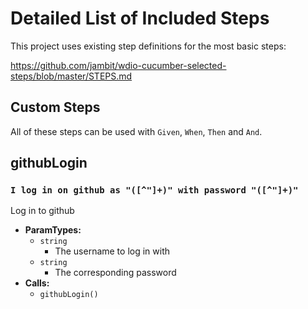 # Detailed List of Included Steps

This project uses existing step definitions for the most basic steps:

https://github.com/jambit/wdio-cucumber-selected-steps/blob/master/STEPS.md

## Custom Steps

All of these steps can be used with `Given`, `When`, `Then` and `And`.

## githubLogin

### `I log in on github as "([^"]+)" with password "([^"]+)"`<a name="githubLogin-step-c114a1c5"></a>

Log in to github

* **ParamTypes:**
  * `string`
    * The username to log in with
  * `string`
    * The corresponding password
* **Calls:**
  * `githubLogin()`
